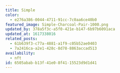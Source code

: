 ```yaml
---
title: Simple
color:
  - e276a386-0044-4711-91cc-7c0aa6ce40b0
featured_image: Simple-Charcoal-Pair-1000.png
updated_by: 378a5f3c-a5f0-421e-b147-6b97b6091aca
updated_at: 1617338016
related_posts:
  - 61b639f3-c77a-4881-a1f9-c05b52ae0403
  - 7a2416ca-a2e1-428c-8d78-8863accad513
availability:
  - nft
id: 6505abab-b13f-41e0-8f41-15523d9d1d41
---
```


